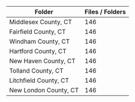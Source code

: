 | Folder                |   Files / Folders |
|-----------------------|-------------------|
| Middlesex County, CT  |               146 |
| Fairfield County, CT  |               146 |
| Windham County, CT    |               146 |
| Hartford County, CT   |               146 |
| New Haven County, CT  |               146 |
| Tolland County, CT    |               146 |
| Litchfield County, CT |               146 |
| New London County, CT |               146 |